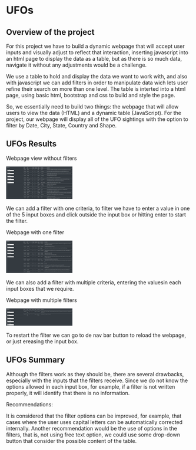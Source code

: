 # UFOs

## Overview of the project

For this project we have to build a dynamic webpage that will accept user inputs and visually adjust to reflect that interaction, inserting javascript into an html page to display the data as a table, but as there is so much data, navigate it without any adjustments would be a challenge. 

We use a table to hold and display the data we want to work with, and also with javascript we can add filters in order to manipulate data wich lets user refine their search on more than one level. The table is interted into a html page, using basic html, bootstrap and css to build and style the page.

So, we essentially need to build two things: the webpage that will allow users to view the data (HTML) and a dynamic table (JavaScript). For the project, our webpage will display all of the UFO sightings with the option to filter by Date, City, State, Country and Shape.

## UFOs Results

Webpage view without filters

<img src="https://github.com/Jponce25/UFOs/blob/384fccf7263c0f9464fca55dda21fdba1a557fac/static/images/1.png" width="180">

We can add a filter with one criteria, to filter we have to enter a value in one of the 5 input boxes and click outside the input box or hitting enter to start the filter.

Webpage with one filter

<img src="https://github.com/Jponce25/UFOs/blob/384fccf7263c0f9464fca55dda21fdba1a557fac/static/images/2.png" width="180">

We can also add a filter with multiple criteria, entering the values ​​in each input boxes that we require.

Webpage with multiple filters

<img src="https://github.com/Jponce25/UFOs/blob/384fccf7263c0f9464fca55dda21fdba1a557fac/static/images/3.png" width="180">

To restart the filter we can go to de nav bar button to reload the webpage, or just ereasing the input box.


## UFOs Summary

Although the filters work as they should be, there are several drawbacks, especially with the inputs that the filters receive. Since we do not know the options allowed in each input box, for example, if a filter is not written properly, it will identify that there is no information.

Recommendations:

It is considered that the filter options can be improved, for example, that cases where the user uses capital letters can be automatically corrected internally. Another recommendation would be the use of options in the filters, that is, not using free text option, we could use some drop-down button that consider the possible content of the table.